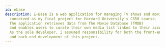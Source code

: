 ```yaml
---
id: ebase
description: E-Base is a web application for managing TV shows and movies,
  conceived as my final project for Harvard University's CS50 course.
  The application retrieves data from The Movie Database (TMDB)
  and enables users to curate their own media list linked to their account.
  As the sole developer, I assumed responsibility for both the front-end
  and back-end development of this project.
---
```

